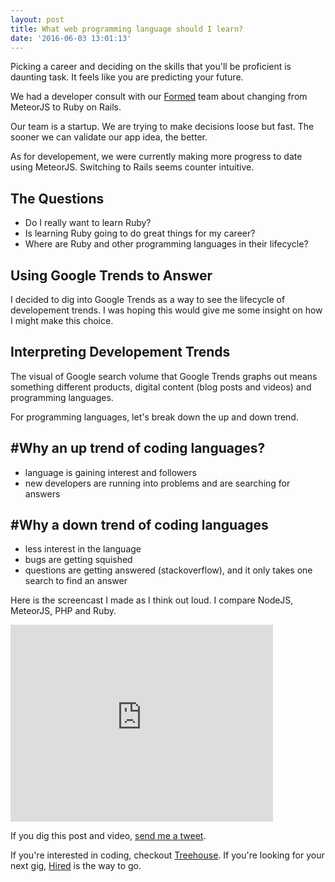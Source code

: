 ```yaml
---
layout: post
title: What web programming language should I learn?
date: '2016-06-03 13:01:13'
---
```


Picking a career and deciding on the skills that you'll be proficient is daunting task. It feels like you are predicting your future.

We had a developer consult with our [Formed](formedapp.com) team about changing from MeteorJS to Ruby on Rails.

Our team is a startup. We are trying to make decisions loose but fast. The sooner we can validate our app idea, the better.

As for developement, we were currently making more progress to date using MeteorJS. Switching to Rails seems counter intuitive.

## The Questions
- Do I really want to learn Ruby?
- Is learning Ruby going to do great things for my career?
- Where are Ruby and other programming languages in their lifecycle?

## Using Google Trends to Answer
I decided to dig into Google Trends as a way to see the lifecycle of developement trends. I was hoping this would give me some insight on how I might make this choice.

## Interpreting Developement Trends
The visual of Google search volume that Google Trends graphs out means something different products, digital content (blog posts and videos) and programming languages.

For programming languages, let's break down the up and down trend.

## #Why an up trend of coding languages?

- language is gaining interest and followers
- new developers are running into problems and are searching for answers

## #Why a down trend of coding languages

- less interest in the language
- bugs are getting squished
- questions are getting answered (stackoverflow), and it only takes one search to find an answer

Here is the screencast I made as I think out loud. I compare NodeJS, MeteorJS, PHP and Ruby.
<iframe width="420" height="315" src="https://www.youtube.com/embed/wcTKkbIo9Qk?rel=0&amp;showinfo=0" frameborder="0" allowfullscreen></iframe>

If you dig this post and video, [send me a tweet](https://twitter.com/home?status=Thanks,%20%40chance_smith!%20%23codeTrends%0A%0AWhat%20web%20programming%20language%20should%20I%20learn?%0Ahttp%3A//bit.ly/1XogFNt).

If you're interested in coding, checkout [Treehouse](teamtreehouse.com). If you're looking for your next gig, [Hired](http://bit.ly/gethiredhere) is the way to go.